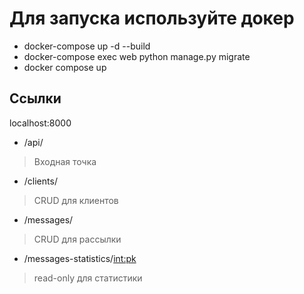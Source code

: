 # Для запуска используйте докер
- docker-compose up -d --build
- docker-compose exec web python manage.py migrate
- docker compose up

## Ссылки
localhost:8000
- /api/ 
> Входная точка
- /clients/ 
> CRUD для клиентов
- /messages/
> CRUD для рассылки
- /messages-statistics/<int:pk>
> read-only для статистики

